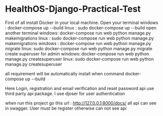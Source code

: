 # HealthOS-Django-Practical-Test


First of all install Docker in your local machine. 
Open your terminal 
windows : docker-compose up --build
linux : sudo docker-compose up --build
open another terminal 
windows:  docker-compose run web python manage.py  makemigrations
linux : sudo  docker-compose run web python manage.py  makemigrations
windows :  docker-compose run web python manage.py migrate
linux: sudo  docker-compose run web python manage.py migrate
create superuser for admin 
windows: docker-compose run web python manage.py  createsuperuser
linux: sudo  docker-compose run web python manage.py createsuperuser

all requirement will be automatically install when command docker-compose up --build


Here Login, registration and email verification and reset password api use third party api package. I use djoser for user authentication

when run this project go this url : http://127.0.0.1:8000/docs/
all api can see in swagger. User must be register otherwise can not see  api
